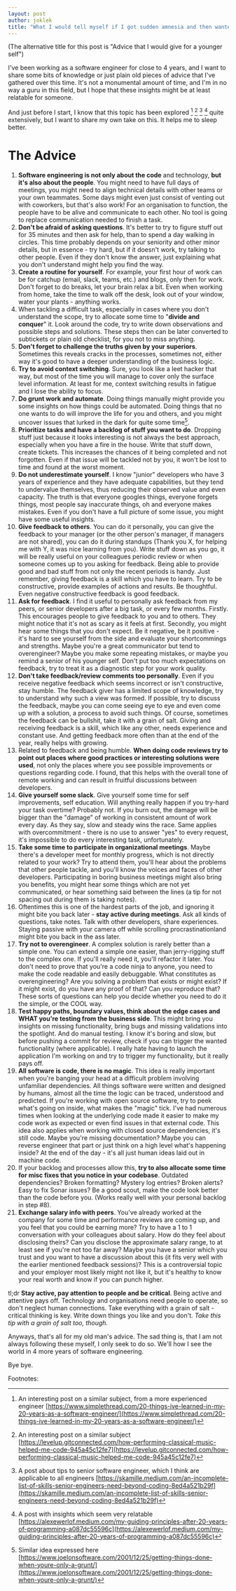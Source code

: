 ```yaml
---
layout: post
author: joklek
title: "What I would tell myself if I got sudden amnesia and then wanted to get into software engineering after it"
---
```


(The alternative title for this post is "Advice that I would give for a younger self")

I've been working as a software engineer for close to 4 years, and I want to share some bits of knowledge or just plain old pieces of advice that I've gathered over this time. It's not a monumental amount of time, and I'm in no way a guru in this field, but I hope that these insights might be at least relatable for someone.

And just before I start, I know that this topic has been explored [^1] [^2] [^3] [^4] quite extensively, but I want to share my own take on this. It helps me to sleep better.

# The Advice

1. **Software engineering is not only about the code** and technology, **but it's also about the people**. You might need to have full days of meetings, you might need to align technical details with other teams or your own teammates. Some days might even just consist of venting out with coworkers, but that's also work! For an organisation to function, the people have to be alive and communicate to each other. No tool is going to replace communication needed to finish a task.
2. **Don't be afraid of asking questions**. It's better to try to figure stuff out for 35 minutes and then ask for help, than to spend a day walking in circles. This time probably depends on your seniority and other minor details, but in essence - try hard, but if it doesn't work, try talking to other people. Even if they don't know the answer, just explaining what you don't understand might help you find the way.
3. **Create a routine for yourself**. For example, your first hour of work can be for catchup (email, slack, teams, etc.) and blogs, only then for work. Don't forget to do breaks, let your brain relax a bit. Even when working from home, take the time to walk off the desk, look out of your window, water your plants - anything works.
4. When tackling a difficult task, especially in cases where you don't understand the scope, try to allocate some time to "**divide and conquer**" it. Look around the code, try to write down observations and possible steps and solutions. These steps then can be later converted to subtickets or plain old checklist, for you not to miss anything.
5. **Don't forget to challenge the truths given by your superiors**. Sometimes this reveals cracks in the processes, sometimes not, either way it's good to have a deeper understanding of the business logic.
6. **Try to avoid context switching**. Sure, you look like a leet hacker that way, but most of the time you will manage to cover only the surface level information. At least for me, context switching results in fatigue and I lose the ability to focus.
7. **Do grunt work and automate**. Doing things manually might provide you some insights on how things could be automated. Doing things that no one wants to do will improve the life for you and others, and you might uncover issues that lurked in the dark for quite some time[^5].
8. **Prioritize tasks and have a backlog of stuff you want to do**. Dropping stuff just because it looks interesting is not always the best approach, especially when you have a fire in the house. Write that stuff down, create tickets. This increases the chances of it being completed and not forgotten. Even if that issue will be tackled not by you, it won't be lost to time and found at the worst moment.
9. **Do not underestimate yourself**. I know "junior" developers who have 3 years of experience and they have adequate capabilities, but they tend to undervalue themselves, thus reducing their observed value and even capacity. The truth is that everyone googles things, everyone forgets things, most people say inaccurate things, oh and everyone makes mistakes. Even if you don't have a full picture of some issue, you might have some useful insights.
10. **Give feedback to others**. You can do it personally, you can give the feedback to your manager (or the other person's manager, if managers are not shared), you can do it during standups (Thank you X, for helping me with Y, it was nice learning from you). Write stuff down as you go, it will be really useful on your colleagues periodic review or when someone comes up to you asking for feedback. Being able to provide good and bad stuff from not only the recent periods is handy. Just remember, giving feedback is a skill which you have to learn. Try to be constructive, provide examples of actions and results. Be thoughtful. Even negative constructive feedback is good feedback.
11. **Ask for feedback**. I find it useful to personally ask feedback from my peers, or senior developers after a big task, or every few months. Firstly. This encourages people to give feedback to you and to others. They might notice that it's not as scary as it feels at first. Secondly, you might hear some things that you don't expect. Be it negative, be it positive - it's hard to see yourself from the side and evaluate your shortcommings and strengths. Maybe you're a great communicator but tend to overengineer? Maybe you make some repeating mistakes, or maybe you remind a senior of his younger self. Don't put too much expectations on feedback, try to treat it as a diagnostic step for your work quality.
12. **Don't take feedback/review comments too personally**. Even if you receive negative feedback which seems incorrect or isn't constructive, stay humble. The feedback giver has a limited scope of knowledge, try to understand why such a view was formed. If possible, try to discuss the feedback, maybe you can come seeing eye to eye and even come up with a solution, a process to avoid such things. Of course, sometimes the feedback can be bullshit, take it with a grain of salt. Giving and receiving feedback is a skill, which like any other, needs experience and constant use. And getting feedback more often than at the end of the year, really helps with growing.
13. Related to feedback and being humble. **When doing code reviews try to point out places where good practices or interesting solutions were used**, not only the places where you see possible improvements or questions regarding code. I found, that this helps with the overall tone of remote working and can result in fruitful discussions between developers.
14. **Give yourself some slack**. Give yourself some time for self improvements, self education. Will anything really happen if you try-hard your task overtime? Probably not. If you burn out, the damage will be bigger than the "damage" of working in consistent amount of work every day. As they say, slow and steady wins the race. Same applies with overcommitment - there is no use to answer "yes" to every request, it's impossible to do every interesting task, unfortunately.
15. **Take some time to participate in organizational meetings**. Maybe there's a developer meet for monthly progress, which is not directly related to your work? Try to attend them, you'll hear about the problems that other people tackle, and you'll know the voices and faces of other developers. Participating in boring business meetings might also bring you benefits, you might hear some things which are not yet communicated, or hear something said between the lines (a tip for not spacing out during them is taking notes).
16. Oftentimes this is one of the hardest parts of the job, and ignoring it might bite you back later - **stay active during meetings**. Ask all kinds of questions, take notes. Talk with other developers, share experiences. Staying passive with your camera off while scrolling procrastinationland might bite you back in the ass later.
17. **Try not to overengineer**. A complex solution is rarely better than a simple one. You can extend a simple one easier, than jerry-rigging stuff to the complex one. If you'll really need it, you'll refactor it later. You don't need to prove that you're a code ninja to anyone, you need to make the code readable and easily debuggable. What constitutes as overengineering? Are you solving a problem that exists or might exist? If it might exist, do you have any proof of that? Can you reproduce that? These sorts of questions can help you decide whether you need to do it the simple, or the COOL way.
18. **Test happy paths, boundary values, think about the edge cases and WHAT you're testing from the business side**. This might bring you insights on missing functionality, bring bugs and missing validations into the spotlight. And do manual testing. I know it's boring and slow, but before pushing a commit for review, check if you can trigger the wanted functionality (where applicable). I really hate having to launch the application I'm working on and try to trigger my functionality, but it really pays off.
19. **All software is code, there is no magic**. This idea is really important when you're banging your head at a difficult problem involving unfamiliar dependencies. All things software were written and designed by humans, almost all the time the logic can be traced, understood and predicted. If you're working with open source software, try to peek what's going on inside, what makes the "magic" tick. I've had numerous times when looking at the underlying code made it easier to make my code work as expected or even find issues in that external code. This idea also applies when working with closed source dependencies, it's still code. Maybe you're missing documentation? Maybe you can reverse engineer that part or just think on a high level what's happening inside? At the end of the day - it's all just human ideas laid out in machine code.
20. If your backlog and processes allow this, **try to also allocate some time for misc fixes that you notice in your codebase**. Outdated dependencies? Broken formatting? Mystery log entries? Broken alerts? Easy to fix Sonar issues? Be a good scout, make the code look better than the code before you. (Works really well with your personal backlog in step #8).
21. **Exchange salary info with peers**. You've already worked at the company for some time and performance reviews are coming up, and you feel that you could be earning more? Try to have a 1 to 1 conversation with your colleagues about salary. How do they feel about disclosing theirs? Can you disclose the approximate salary range, to at least see if you're not too far away? Maybe you have a senior which you trust and you want to have a discussion about this (it fits very well with the earlier mentioned feedback sessions)? This is a controversial topic and your employer most likely might not like it, but it's healthy to know your real worth and know if you can punch higher.

tl;dr **Stay active, pay attention to people and be critical**. Being active and attentive pays off. Technology and organisations need people to operate, so don't neglect human connections. Take everything with a grain of salt - critical thinking is key. Write down things you like and you don't. *Take this tip with a grain of salt too, though.*

Anyways, that's all for my old man's advice. The sad thing is, that I am not always following these myself, I only seek to do so. We'll how I see the world in 4 more years of software engineering.

Bye bye.

Footnotes:

[^1]: An interesting post on a similar subject, from a more experienced engineer [https://www.simplethread.com/20-things-ive-learned-in-my-20-years-as-a-software-engineer/](https://www.simplethread.com/20-things-ive-learned-in-my-20-years-as-a-software-engineer/)

[^2]: An interesting post on a similar subject [https://levelup.gitconnected.com/how-performing-classical-music-helped-me-code-945a45c12fe7](https://levelup.gitconnected.com/how-performing-classical-music-helped-me-code-945a45c12fe7)

[^3]: A post about tips to senior software engineer, which I think are applicable to all engineers [https://skamille.medium.com/an-incomplete-list-of-skills-senior-engineers-need-beyond-coding-8ed4a521b29f](https://skamille.medium.com/an-incomplete-list-of-skills-senior-engineers-need-beyond-coding-8ed4a521b29f)

[^4]: A post with insights which seem very relatable [https://alexewerlof.medium.com/my-guiding-principles-after-20-years-of-programming-a087dc55596c](https://alexewerlof.medium.com/my-guiding-principles-after-20-years-of-programming-a087dc55596c)

[^5]: Similar idea expressed here [https://www.joelonsoftware.com/2001/12/25/getting-things-done-when-youre-only-a-grunt/](https://www.joelonsoftware.com/2001/12/25/getting-things-done-when-youre-only-a-grunt/)
